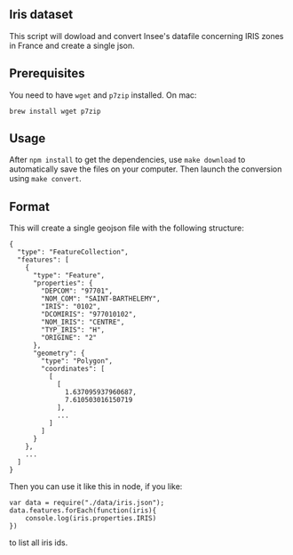 ## Iris dataset

This script will dowload and convert Insee's datafile concerning IRIS zones in France and create a single json.

## Prerequisites

You need to have `wget` and `p7zip` installed. On mac:
```
brew install wget p7zip
```

## Usage

After `npm install` to get the dependencies, use `make download` to automatically save the files on your computer. Then launch the conversion using `make convert`.

## Format

This will create a single geojson file with the following structure:

```
{
  "type": "FeatureCollection",
  "features": [
    {
      "type": "Feature",
      "properties": {
        "DEPCOM": "97701",
        "NOM_COM": "SAINT-BARTHELEMY",
        "IRIS": "0102",
        "DCOMIRIS": "977010102",
        "NOM_IRIS": "CENTRE",
        "TYP_IRIS": "H",
        "ORIGINE": "2"
      },
      "geometry": {
        "type": "Polygon",
        "coordinates": [
          [
            [
              1.637095937960687,
              7.610503016150719
            ],
            ...
          ]
        ]
      }
    },
    ...
  ]
}
```

Then you can use it like this in node, if you like:


```
var data = require("./data/iris.json");
data.features.forEach(function(iris){
	console.log(iris.properties.IRIS)
})

```

to list all iris ids.


